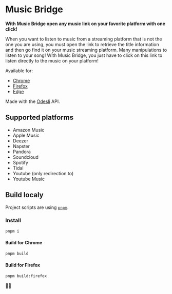 # Music Bridge

**With Music Bridge open any music link on your favorite platform with one click!**

When you want to listen to music from a streaming platform that is not the one you are using, you must open the link to retrieve the title information and then go find it on your music streaming platform. Many manipulations to listen to your song!
With Music Bridge, you just have to click on this link to listen directly to the music on your platform!

Available for:

- [Chrome](https://chrome.google.com/webstore/detail/music-bridge/mbebbcaajfmockkcflajghbambbimpck)
- [Firefox](https://addons.mozilla.org/fr/firefox/addon/music-bridge/)
- [Edge](https://microsoftedge.microsoft.com/addons/detail/music-bridge/kfbedaeciahfjnknbjkcnjknkbdlcnld)
<!-- - [Opera](coming) -->

Made with the [Odesli](https://odesli.co/) API.

## Supported platforms

- Amazon Music
- Apple Music
- Deezer
- Napster
- Pandora
- Soundcloud
- Spotify
- Tidal
- Youtube (only redirection to)
- Youtube Music

## Build localy

Project scripts are using [`pnpm`](https://pnpm.io/installation).

### Install

```sh
pnpm i
```

#### Build for Chrome

```sh
pnpm build
```

#### Build for Firefox

```sh
pnpm build:firefox
```

🎵🌉
